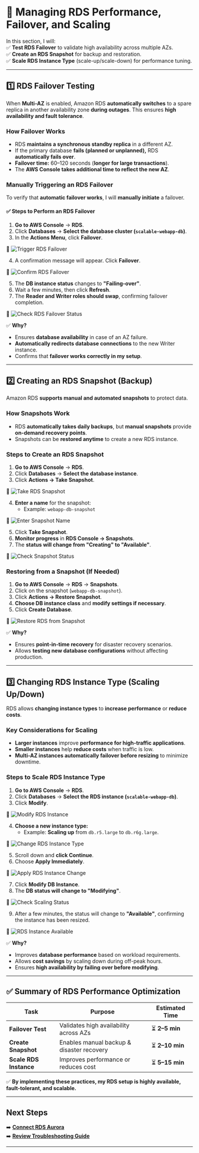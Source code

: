 # 🚀 Managing RDS Performance, Failover, and Scaling  

In this section, I will:  
✅ **Test RDS Failover** to validate high availability across multiple AZs.  
✅ **Create an RDS Snapshot** for backup and restoration.  
✅ **Scale RDS Instance Type** (scale-up/scale-down) for performance tuning.  

---

## **1️⃣ RDS Failover Testing**
When **Multi-AZ** is enabled, Amazon RDS **automatically switches** to a spare replica in another availability zone **during outages**. This ensures **high availability and fault tolerance**.

### **How Failover Works**
- RDS **maintains a synchronous standby replica** in a different AZ.
- If the primary database **fails (planned or unplanned),** RDS **automatically fails over**.
- **Failover time:** 60–120 seconds (**longer for large transactions**).
- The **AWS Console takes additional time to reflect the new AZ**.

### **Manually Triggering an RDS Failover**
To verify that **automatic failover works**, I will **manually initiate** a failover.

#### ✅ **Steps to Perform an RDS Failover**
1. **Go to AWS Console** → **RDS**.
2. Click **Databases** → **Select the database cluster (`scalable-webapp-db`)**.
3. In the **Actions Menu**, click **Failover**.

📸 ![Trigger RDS Failover](../screenshots/trigger-rds-failover.png)

4. A confirmation message will appear. Click **Failover**.

📸 ![Confirm RDS Failover](../screenshots/confirm-rds-failover.png)

5. The **DB instance status** changes to **"Failing-over"**.  
6. Wait a few minutes, then click **Refresh**.
7. The **Reader and Writer roles should swap**, confirming failover completion.

📸 ![Check RDS Failover Status](../screenshots/rds-failover-status.png)

✅ **Why?**
- Ensures **database availability** in case of an AZ failure.
- **Automatically redirects database connections** to the new Writer instance.
- Confirms that **failover works correctly in my setup**.

---

## **2️⃣ Creating an RDS Snapshot (Backup)**
Amazon RDS **supports manual and automated snapshots** to protect data.

### **How Snapshots Work**
- RDS **automatically takes daily backups**, but **manual snapshots** provide **on-demand recovery points**.
- Snapshots can be **restored anytime** to create a new RDS instance.

### **Steps to Create an RDS Snapshot**
1. **Go to AWS Console** → **RDS**.
2. Click **Databases** → **Select the database instance**.
3. Click **Actions → Take Snapshot**.

📸 ![Take RDS Snapshot](../screenshots/take-rds-snapshot.png)

4. **Enter a name** for the snapshot:  
   - Example: `webapp-db-snapshot`

📸 ![Enter Snapshot Name](../screenshots/enter-snapshot-name.png)

5. Click **Take Snapshot**.
6. **Monitor progress** in **RDS Console → Snapshots**.
7. The **status will change from "Creating" to "Available"**.

📸 ![Check Snapshot Status](../screenshots/check-snapshot-status.png)

### **Restoring from a Snapshot (If Needed)**
1. **Go to AWS Console** → **RDS** → **Snapshots**.
2. Click on the snapshot (`webapp-db-snapshot`).
3. Click **Actions → Restore Snapshot**.
4. **Choose DB instance class** and **modify settings if necessary**.
5. Click **Create Database**.

📸 ![Restore RDS from Snapshot](../screenshots/restore-rds-snapshot.png)

✅ **Why?**
- Ensures **point-in-time recovery** for disaster recovery scenarios.
- Allows **testing new database configurations** without affecting production.

---

## **3️⃣ Changing RDS Instance Type (Scaling Up/Down)**
RDS allows **changing instance types** to **increase performance** or **reduce costs**.

### **Key Considerations for Scaling**
- **Larger instances** improve **performance for high-traffic applications**.
- **Smaller instances** help **reduce costs** when traffic is low.
- **Multi-AZ instances automatically failover before resizing** to minimize downtime.

### **Steps to Scale RDS Instance Type**
1. **Go to AWS Console** → **RDS**.
2. Click **Databases** → **Select the RDS instance (`scalable-webapp-db`)**.
3. Click **Modify**.

📸 ![Modify RDS Instance](../screenshots/modify-rds-instance.png)

4. **Choose a new instance type:**
   - Example: **Scaling up** from `db.r5.large` to `db.r6g.large`.

📸 ![Change RDS Instance Type](../screenshots/change-rds-instance.png)

5. Scroll down and **click Continue**.
6. Choose **Apply Immediately**.

📸 ![Apply RDS Instance Change](../screenshots/apply-rds-instance-change.png)

7. Click **Modify DB Instance**.
8. The **DB status will change to "Modifying"**.

📸 ![Check Scaling Status](../screenshots/check-rds-modification.png)

9. After a few minutes, the status will change to **"Available"**, confirming the instance has been resized.

📸 ![RDS Instance Available](../screenshots/rds-instance-available.png)

✅ **Why?**
- Improves **database performance** based on workload requirements.
- Allows **cost savings** by scaling down during off-peak hours.
- Ensures **high availability by failing over before modifying**.

---

## **✅ Summary of RDS Performance Optimization**
| **Task**               | **Purpose**                                   | **Estimated Time** |
|------------------------|---------------------------------------------|-------------------|
| **Failover Test**      | Validates high availability across AZs      | ⏳ **2–5 min**  |
| **Create Snapshot**    | Enables manual backup & disaster recovery  | ⏳ **2–10 min** |
| **Scale RDS Instance** | Improves performance or reduces cost       | ⏳ **5–15 min** |

✅ **By implementing these practices, my RDS setup is highly available, fault-tolerant, and scalable.**

---

## **Next Steps**
➡️ **[Connect RDS Aurora](../docs/rds-connection.md)**  
➡️ **[Review Troubleshooting Guide](../docs/troubleshooting.md)**  

---
